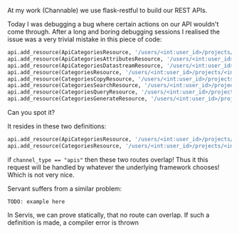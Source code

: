 At my work (Channable) we use flask-restful to build our REST APIs.

Today I was debugging a bug where certain actions on our API wouldn't come through. After a long and boring debugging sessions
I realised the issue was a very trivial mistake in this piece of code:

```python
api.add_resource(ApiCategoriesResource, '/users/<int:user_id>/projects/<int:project_id>/apis/<int:api_id>/categories')
api.add_resource(ApiCategoriesAttributesResource, '/users/<int:user_id>/projects/<int:project_id>/apis/<int:api_id>/categories/<string:category_id>')
api.add_resource(ApiCategoriesDatastreamResource, '/users/<int:user_id>/projects/<int:project_id>/apis/<int:api_id>/categories/<string:category_id>/datastream')
api.add_resource(CategoriesResource, '/users/<int:user_id>/projects/<int:project_id>/<string:channel>/<int:channel_id>/categories')
api.add_resource(CategoriesCopyResource, '/users/<int:user_id>/projects/<int:project_id>/<string:channel>/<int:channel_id>/categories/copy')
api.add_resource(CategoriesSearchResource, '/users/<int:user_id>/projects/<int:project_id>/<string:channel>/<int:channel_id>/categories/search')
api.add_resource(CategoriesQueryResource, '/users/<int:user_id>/projects/<int:project_id>/<string:channel>/<int:channel_id>/categories/query')
api.add_resource(CategoriesGenerateResource, '/users/<int:user_id>/projects/<int:project_id>/<string:channel>/<int:channel_id>/categories/generate')
```

Can you spot it?


It resides in these two definitions:
```python
api.add_resource(ApiCategoriesResource, '/users/<int:user_id>/projects/<int:project_id>/apis/<int:api_id>/categories')
api.add_resource(CategoriesResource, '/users/<int:user_id>/projects/<int:project_id>/<string:channel_type>/<int:channel_id>/categories')
```

if   `channel_type == "apis"` then these two routes overlap! Thus it this request will be handled by whatever the underlying framework chooses!
Which is not very nice. 


Servant suffers from a similar problem:

```
TODO: example here
```




In Servis, we can prove statically, that no route can overlap. If such a definition is made, a compiler error is thrown
